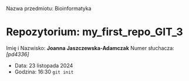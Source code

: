 Nazwa przedmiotu: Bioinformatyka 
# Repozytorium: my_first_repo_GIT_3 
Imię i Nazwisko: **Joanna Jaszczewska-Adamczak** 
Numer słuchacza: *[pd4336]*

- Data: 23 listopada 2024
- Godzina: 16:30
`git init`
